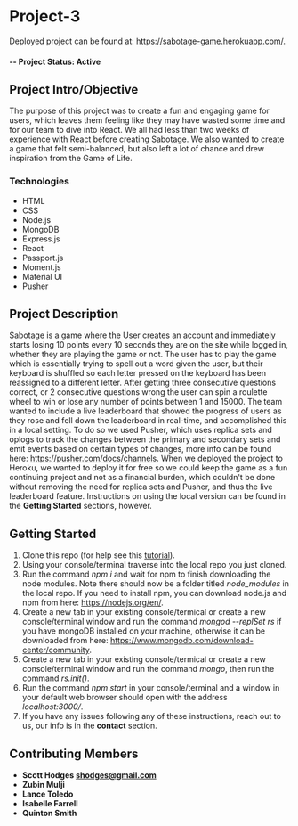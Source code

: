 # Project-3

Deployed project can be found at: https://sabotage-game.herokuapp.com/.

#### -- Project Status: Active

## Project Intro/Objective
The purpose of this project was to create a fun and engaging game for users, which leaves them feeling like they may have wasted some time and for our team to dive into React. We all had less than two weeks of experience with React before creating Sabotage. We also wanted to create a game that felt semi-balanced, but also left a lot of chance and drew inspiration from the Game of Life.

### Technologies
* HTML
* CSS
* Node.js
* MongoDB
* Express.js
* React
* Passport.js
* Moment.js
* Material UI
* Pusher

## Project Description
Sabotage is a game where the User creates an account and immediately starts losing 10 points every 10 seconds they are on the site while logged in, whether they are playing the game or not. The user has to play the game which is essentially trying to spell out a word given the user, but their keyboard is shuffled so each letter pressed on the keyboard has been reassigned to a different letter. After getting three consecutive questions correct, or 2 consecutive questions wrong the user can spin a roulette wheel to win or lose any number of points between 1 and 15000. The team wanted to include a live leaderboard that showed the progress of users as they rose and fell down the leaderboard in real-time, and accomplished this in a local setting. To do so we used Pusher, which uses replica sets and oplogs to track the changes between the primary and secondary sets and emit events based on certain types of changes, more info can be found here: https://pusher.com/docs/channels. When we deployed the project to Heroku, we wanted to deploy it for free so we could keep the game as a fun continuing project and not as a financial burden, which couldn't be done without removing the need for replica sets and Pusher, and thus the live leaderboard feature. Instructions on using the local version can be found in the **Getting Started** sections, however.


## Getting Started

1. Clone this repo (for help see this [tutorial](https://help.github.com/articles/cloning-a-repository/)).
2. Using your console/terminal traverse into the local repo you just cloned.
3. Run the command *npm i* and wait for npm to finish downloading the node modules. Note there should now be a folder titled *node_modules* in the local repo. If you need to install npm, you can download node.js and npm from here: https://nodejs.org/en/.
4. Create a new tab in your existing console/termical or create a new console/terminal window and run the command *mongod --replSet rs* if you have mongoDB installed on your machine, otherwise it can be downloaded from here: https://www.mongodb.com/download-center/community.
5. Create a new tab in your existing console/termical or create a new console/terminal window and run the command *mongo*, then run the command *rs.init()*. 
6. Run the command *npm start* in your console/terminal and a window in your default web browser should open with the address *localhost:3000/*.
7. If you have any issues following any of these instructions, reach out to us, our info is in the **contact** section.


## Contributing Members
* **Scott Hodges shodges@gmail.com**
* **Zubin Mulji**
* **Lance Toledo**
* **Isabelle Farrell**
* **Quinton Smith**

